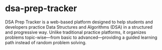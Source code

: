 # dsa-prep-tracker
DSA Prep Tracker is a web-based platform designed to help students and developers practice Data Structures and Algorithms (DSA) in a structured and progressive way. Unlike traditional practice platforms, it organizes problems topic-wise—from basic to advanced—providing a guided learning path instead of random problem solving.
